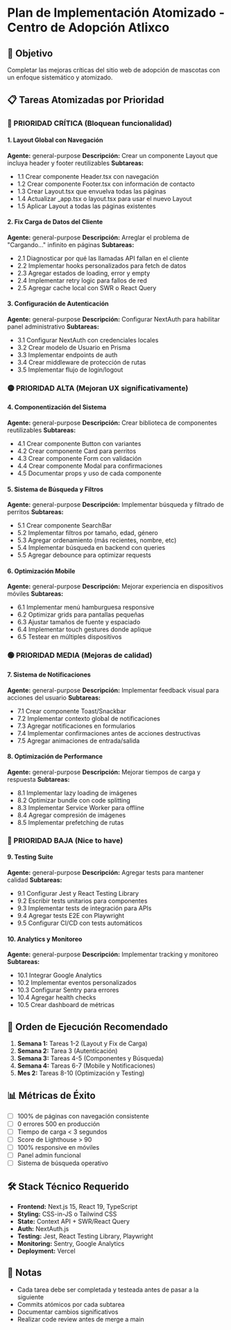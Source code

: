 # Plan de Implementación Atomizado - Centro de Adopción Atlixco

## 🎯 Objetivo
Completar las mejoras críticas del sitio web de adopción de mascotas con un enfoque sistemático y atomizado.

## 📋 Tareas Atomizadas por Prioridad

### 🔴 PRIORIDAD CRÍTICA (Bloquean funcionalidad)

#### 1. Layout Global con Navegación
**Agente:** general-purpose
**Descripción:** Crear un componente Layout que incluya header y footer reutilizables
**Subtareas:**
- 1.1 Crear componente Header.tsx con navegación
- 1.2 Crear componente Footer.tsx con información de contacto
- 1.3 Crear Layout.tsx que envuelva todas las páginas
- 1.4 Actualizar _app.tsx o layout.tsx para usar el nuevo Layout
- 1.5 Aplicar Layout a todas las páginas existentes

#### 2. Fix Carga de Datos del Cliente
**Agente:** general-purpose
**Descripción:** Arreglar el problema de "Cargando..." infinito en páginas
**Subtareas:**
- 2.1 Diagnosticar por qué las llamadas API fallan en el cliente
- 2.2 Implementar hooks personalizados para fetch de datos
- 2.3 Agregar estados de loading, error y empty
- 2.4 Implementar retry logic para fallos de red
- 2.5 Agregar cache local con SWR o React Query

#### 3. Configuración de Autenticación
**Agente:** general-purpose
**Descripción:** Configurar NextAuth para habilitar panel administrativo
**Subtareas:**
- 3.1 Configurar NextAuth con credenciales locales
- 3.2 Crear modelo de Usuario en Prisma
- 3.3 Implementar endpoints de auth
- 3.4 Crear middleware de protección de rutas
- 3.5 Implementar flujo de login/logout

### 🟡 PRIORIDAD ALTA (Mejoran UX significativamente)

#### 4. Componentización del Sistema
**Agente:** general-purpose
**Descripción:** Crear biblioteca de componentes reutilizables
**Subtareas:**
- 4.1 Crear componente Button con variantes
- 4.2 Crear componente Card para perritos
- 4.3 Crear componente Form con validación
- 4.4 Crear componente Modal para confirmaciones
- 4.5 Documentar props y uso de cada componente

#### 5. Sistema de Búsqueda y Filtros
**Agente:** general-purpose
**Descripción:** Implementar búsqueda y filtrado de perritos
**Subtareas:**
- 5.1 Crear componente SearchBar
- 5.2 Implementar filtros por tamaño, edad, género
- 5.3 Agregar ordenamiento (más recientes, nombre, etc)
- 5.4 Implementar búsqueda en backend con queries
- 5.5 Agregar debounce para optimizar requests

#### 6. Optimización Mobile
**Agente:** general-purpose
**Descripción:** Mejorar experiencia en dispositivos móviles
**Subtareas:**
- 6.1 Implementar menú hamburguesa responsive
- 6.2 Optimizar grids para pantallas pequeñas
- 6.3 Ajustar tamaños de fuente y espaciado
- 6.4 Implementar touch gestures donde aplique
- 6.5 Testear en múltiples dispositivos

### 🟢 PRIORIDAD MEDIA (Mejoras de calidad)

#### 7. Sistema de Notificaciones
**Agente:** general-purpose
**Descripción:** Implementar feedback visual para acciones del usuario
**Subtareas:**
- 7.1 Crear componente Toast/Snackbar
- 7.2 Implementar contexto global de notificaciones
- 7.3 Agregar notificaciones en formularios
- 7.4 Implementar confirmaciones antes de acciones destructivas
- 7.5 Agregar animaciones de entrada/salida

#### 8. Optimización de Performance
**Agente:** general-purpose
**Descripción:** Mejorar tiempos de carga y respuesta
**Subtareas:**
- 8.1 Implementar lazy loading de imágenes
- 8.2 Optimizar bundle con code splitting
- 8.3 Implementar Service Worker para offline
- 8.4 Agregar compresión de imágenes
- 8.5 Implementar prefetching de rutas

### 🔵 PRIORIDAD BAJA (Nice to have)

#### 9. Testing Suite
**Agente:** general-purpose
**Descripción:** Agregar tests para mantener calidad
**Subtareas:**
- 9.1 Configurar Jest y React Testing Library
- 9.2 Escribir tests unitarios para componentes
- 9.3 Implementar tests de integración para APIs
- 9.4 Agregar tests E2E con Playwright
- 9.5 Configurar CI/CD con tests automáticos

#### 10. Analytics y Monitoreo
**Agente:** general-purpose
**Descripción:** Implementar tracking y monitoreo
**Subtareas:**
- 10.1 Integrar Google Analytics
- 10.2 Implementar eventos personalizados
- 10.3 Configurar Sentry para errores
- 10.4 Agregar health checks
- 10.5 Crear dashboard de métricas

## 🚀 Orden de Ejecución Recomendado

1. **Semana 1:** Tareas 1-2 (Layout y Fix de Carga)
2. **Semana 2:** Tarea 3 (Autenticación)
3. **Semana 3:** Tareas 4-5 (Componentes y Búsqueda)
4. **Semana 4:** Tareas 6-7 (Mobile y Notificaciones)
5. **Mes 2:** Tareas 8-10 (Optimización y Testing)

## 📊 Métricas de Éxito

- [ ] 100% de páginas con navegación consistente
- [ ] 0 errores 500 en producción
- [ ] Tiempo de carga < 3 segundos
- [ ] Score de Lighthouse > 90
- [ ] 100% responsive en móviles
- [ ] Panel admin funcional
- [ ] Sistema de búsqueda operativo

## 🛠️ Stack Técnico Requerido

- **Frontend:** Next.js 15, React 19, TypeScript
- **Styling:** CSS-in-JS o Tailwind CSS
- **State:** Context API + SWR/React Query
- **Auth:** NextAuth.js
- **Testing:** Jest, React Testing Library, Playwright
- **Monitoring:** Sentry, Google Analytics
- **Deployment:** Vercel

## 📝 Notas

- Cada tarea debe ser completada y testeada antes de pasar a la siguiente
- Commits atómicos por cada subtarea
- Documentar cambios significativos
- Realizar code review antes de merge a main